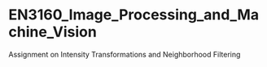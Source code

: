 # EN3160_Image_Processing_and_Machine_Vision
 Assignment on Intensity Transformations and Neighborhood Filtering
